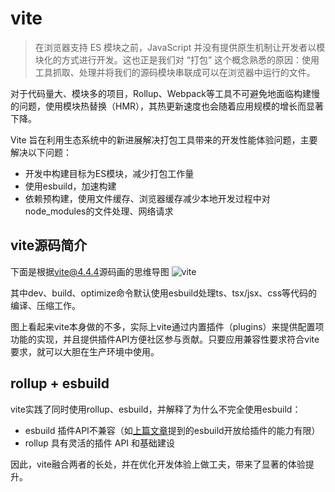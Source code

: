 # vite
> 在浏览器支持 ES 模块之前，JavaScript 并没有提供原生机制让开发者以模块化的方式进行开发。这也正是我们对 “打包” 这个概念熟悉的原因：使用工具抓取、处理并将我们的源码模块串联成可以在浏览器中运行的文件。

对于代码量大、模块多的项目，Rollup、Webpack等工具不可避免地面临构建慢的问题，使用模块热替换（HMR），其热更新速度也会随着应用规模的增长而显著下降。

Vite 旨在利用生态系统中的新进展解决打包工具带来的开发性能体验问题，主要解决以下问题：
- 开发中构建目标为ES模块，减少打包工作量
- 使用esbuild，加速构建
- 依赖预构建，使用文件缓存、浏览器缓存减少本地开发过程中对node_modules的文件处理、网络请求

## vite源码简介
下面是根据[vite@4.4.4](https://github.com/vitejs/vite/tree/45c6f3b7601afcb8fccf25864703ee6b50a10da8)源码画的思维导图
![vite](https://github.com/luoway/frontend-roadmap/assets/12523415/5d581d08-a22b-4c23-9048-947acf74a6f8)

其中dev、build、optimize命令默认使用esbuild处理ts、tsx/jsx、css等代码的编译、压缩工作。

图上看起来vite本身做的不多，实际上vite通过内置插件（plugins）来提供配置项功能的实现，并且提供插件API方便社区参与贡献。只要应用兼容性要求符合vite要求，就可以大胆在生产环境中使用。

## rollup + esbuild
vite实践了同时使用rollup、esbuild，并解释了为什么不完全使用esbuild：
- esbuild 插件API不兼容（如[上篇文章](https://luoway.github.io/frontend-roadmap/28.html)提到的esbuild开放给插件的能力有限）
- rollup 具有灵活的插件 API 和基础建设

因此，vite融合两者的长处，并在优化开发体验上做工夫，带来了显著的体验提升。